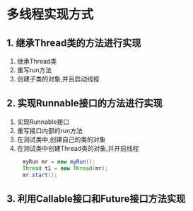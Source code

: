 # 多线程实现方式
## 1. 继承Thread类的方法进行实现
1. 继承Thread类
2. 重写run方法
3. 创建子类的对象,并且启动线程


## 2. 实现Runnable接口的方法进行实现
1. 实现Runnable接口  
2. 重写接口内部的run方法
3. 在测试类中,创建自己的类的对象
4. 在测试类中创建Thread类的对象,并开启线程
```java title:测试类
     myRun mr = new myRun();
     Thread t1 = new Thread(mr);
     mr.start();
```


## 3. 利用Callable接口和Future接口方法实现

 
